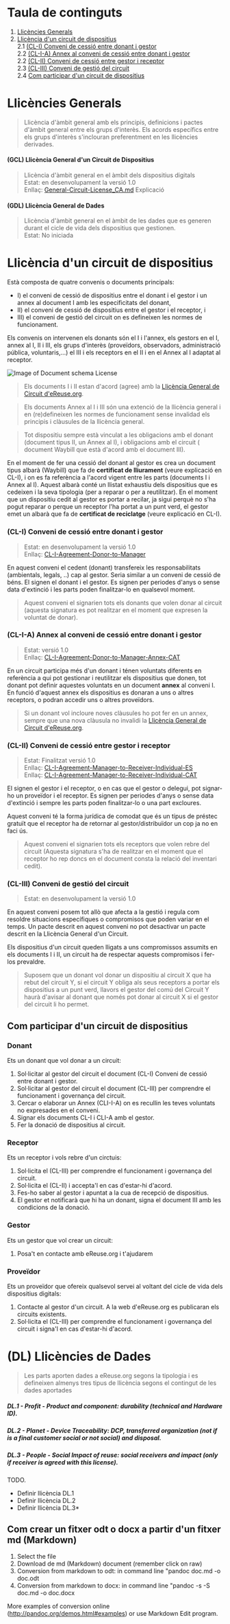 # Taula de continguts
1. [Llicències Generals](#Llicències-Generals)
2. [Llicència d'un circuit de dispositius](#llicència-específica-dun-circuit-de-dispositius)  
2.1 [(CL-I) Conveni de cessió entre donant i gestor](#cl-i-conveni-de-cessió-entre-donant-i-gestor)   
2.2 [(CL-I-A) Annex al conveni de cessió entre donant i gestor](#cl-i-a-annex-al-conveni-de-cessió-entre-donant-i-gestor)  
2.2 [(CL-II) Conveni de cessió entre gestor i receptor](#cl-ii-conveni-de-cessió-entre-gestor-i-receptor)  
2.3 [(CL-III) Conveni de gestió del circuit](#cl-iii-conveni-de-gestió-del-circuit)  
2.4 [Com participar d'un circuit de dispositius](#com-participar-dun-circuit-de-dispositius)

# Llicències Generals

 > Llicència d'àmbit general amb els principis, definicions i pactes d'àmbit general entre els grups d'interès. Els acords específics entre els grups d'interès s'inclouran preferentment en les llicències derivades. 

#### (GCL) Llicència General d'un Circuit de Dispositius 

> Llicència d'àmbit general en el àmbit dels dispositius digitals  
> Estat: en desenvolupament la versió 1.0  
> Enllaç: [General-Circuit-License_CA.md](./0-GCL-General-Circuit-License/General-Circuit-License_CA.md)
> Explicació 

#### (GDL) Llicència General de Dades

> Llicència d'àmbit general en el àmbit de les dades que es generen durant el cicle de vida dels dispositius que gestionen.  
> Estat: No iniciada  


# Llicència d'un circuit de dispositius

Està composta de quatre convenis o documents principals:

 * I) el conveni de cessió de dispositius entre el donant i el gestor i un annex al document I amb les especificitats del donant, 
 * II) el conveni de cessió de dispositius entre el gestor i el receptor, i
 * III) el conveni de gestió del circuit on es defineixen les normes de funcionament.

Els convenis on intervenen els donants són el I i l'annex, els gestors en el I, annex al I, II i III, els grups d'interès (proveïdors, observadors, administració pública, voluntaris,...) el III i els receptors en el II i en el Annex al I adaptat al receptor. 

![Image of Document schema License](./98-utils/img/DocumentLicenseSchema.png) 


<!-- BR introduced to fit code with output-->








































> Els documents I i II estan d'acord (agree) amb la [Llicència General de Circuit d'eReuse.org](./0-GCL-General-Circuit-License/General-Circuit-License_CA.md).

> Els documents Annex al I i III són una extenció de la llicència general i en (re)defineixen les normes de funcionament sense invalidad els principis i clàusules de la llicència general.

> Tot dispositiu sempre està vinculat a les obligacions amb el donant (document tipus II, un Annex al I), i obligacions amb el circuit ( document Waybill que està d'acord amb el document III).  

En el moment de fer una cessió del donant al gestor es crea un document tipus albarà (Waybill) que fa de **certificat de lliurament** (veure explicació en CL-I), i on es fa referència a l'acord vigent entre les parts (documents I i Annex al I). Aquest albarà conté un llistat exhaustiu dels dispositius que es cedeixen i la seva tipologia (per a reparar o per a reutilitzar). En el moment que un dispositiu cedit al gestor es portar a recilar, ja sigui perquè no s'ha pogut reparar o perque un receptor l'ha portat a un punt verd, el gestor emet un albarà que fa de **certificat de reciclatge** (veure explicació en CL-I). 

  
### (CL-I) Conveni de cessió entre donant i gestor 

> Estat: en desenvolupament la versió 1.0  
> Enllaç: [CL-I-Agreement-Donor-to-Manager](./1-CL-Circuit-License/CL-I-Agreement-Donor-To-Manager-CAT.md)  


En aquest conveni el cedent (donant) transfereix les responsabilitats (ambientals, legals, ..) cap al gestor. Seria similar a un conveni de cessió de béns. El signen el donant i el gestor. Es signen per periodes d'anys o sense data d'extinció i les parts poden finalitzar-lo en qualsevol moment. 

> Aquest conveni el signarien tots els donants que volen donar al circuit (aquesta signatura es pot realitzar en el moment que expresen la voluntat de donar). 

### (CL-I-A) Annex al conveni de cessió entre donant i gestor 
> Estat: versió 1.0  
> Enllaç: [CL-I-Agreement-Donor-to-Manager-Annex-CAT](./1-CL-Circuit-License/CL-I-Agreement-Donor-To-Manager-Annex-CAT.md)

En un circuit participa més d'un donant i ténen voluntats diferents en referència a qui pot gestionar i reutilitzar els dispositius que donen, tot donant pot definir aquestes voluntats en un document **annex** al conveni I. En funció d'aquest annex els dispositius es donaran a uns o altres receptors, o podran accedir uns o altres proveïdors.

>  Si un donant vol incloure noves clàusules ho pot fer en un annex, sempre que una nova clàusula no invalidi la [Llicència General de Circuit d'eReuse.org](./0-GCL-General-Circuit-License/General-Circuit-License_CA.md).

### (CL-II) Conveni de cessió entre gestor i receptor

> Estat: Finalitzat versió 1.0  
> Enllaç: [CL-I-Agreement-Manager-to-Receiver-Individual-ES](./1-CL-Circuit-License/CL-II-Agreement-Manager-To-Receiver-Individual-ES.md)  
> Enllaç: [CL-I-Agreement-Manager-to-Receiver-Individual-CAT](./1-CL-Circuit-License/CL-II-Agreement-Manager-To-Receiver-Individual-CAT.md)    
 

El signen el gestor i el receptor, o en cas que el gestor o delegui, pot signar-ho un proveïdor i el receptor. Es signen per periodes d'anys o sense data d'extinció i sempre les parts poden finalitzar-lo o una part excloures.

Aquest conveni té la forma jurídica de comodat que és un tipus de préstec gratuït que el receptor ha de retornar al gestor/distribuïdor un cop ja no en faci ús.

> Aquest conveni el signarien tots els receptors que volen rebre del circuit (Aquesta signatura s'ha de realitzar en el moment que el receptor ho rep doncs en el document consta la relació del inventari cedit).  

### (CL-III) Conveni de gestió del circuit

> Estat: en desenvolupament la versió 1.0 

En aquest conveni posem tot allò que afecta a la gestió i regula com resoldre situacions específiques o compromisos que poden variar en el temps. Un pacte descrit en aquest conveni no pot desactivar un pacte descrit en la Llicència General d'un Circuit.

Els dispositius d'un circuit queden lligats a uns compromissos assumits en els documents I i II, un circuit ha de respectar aquests compromisos i fer-los prevaldre. 

> Suposem que un donant vol donar un dispositiu al circuit X que ha rebut del circuit Y, si el circuit Y obliga als seus receptors a portar els dispositius a un punt verd, llavors el gestor del comú del Circuit Y haurà d'avisar al donant que només pot donar al circuit X si el gestor del circuit li ho permet. 


## Com participar d'un circuit de dispositius
### Donant
Ets un donant que vol donar a un circuit:  
1. Sol·licitar al gestor del circuit el document (CL-I) Conveni de cessió entre donant i gestor.  
2. Sol·licitar al gestor del circuit el document (CL-III) per comprendre el funcionament i governança del circuit.  
3. Cercar o elaborar un Annex (CLI-I-A) on es recullin les teves voluntats no expresades en el conveni.  
4. Signar els documents CL-I i CLI-A amb el gestor.  
5. Fer la donació de dispositius al circuit.  

### Receptor
Ets un receptor i vols rebre d'un circtuis:
1. Sol·licita el (CL-III) per comprendre el funcionament i governança del circuit.  
2. Sol·licita el (CL-II) i accepta'l en cas d'estar-hi d'acord.  
3. Fes-ho saber al gestor i apuntat a la cua de recepció de dispositius.  
4. El gestor et notificarà que hi ha un donant, signa el document III amb les condicions de la donació.   

### Gestor
Ets un gestor que vol crear un circuit:    
1. Posa't en contacte amb eReuse.org i t'ajudarem
### Proveïdor
Ets un proveïdor que ofereix qualsevol servei al voltant del cicle de vida dels dispositius digitals:
1. Contacte al gestor d'un circuit. A la web d'eReuse.org es publicaran els circuits existents.  
2. Sol·licita el (CL-III) per comprendre el funcionament i governança del circuit i signa'l en cas d'estar-hi d'acord.  

# (DL) Llicències de Dades
> Les parts aporten dades a eReuse.org segons la tipologia i es defineixen almenys tres tipus de llicència segons el contingut de les dades aportades

##### DL.1 - Profit - Product and component: durability (technical and Hardware ID).
##### DL.2 - Planet - Device Traceability: DCP, transferred organization (not if is a final customer social or not social) and disposal.
##### DL.3 - People - Social Impact of reuse: social receivers and impact (only if receiver is agreed with this license).

TODO.
 * Definir llicència DL.1
 * Definir llicència DL.2
 * Definir llicència DL.3* 

## Com crear un fitxer odt o docx a partir d'un fitxer md (Markdown)
1.  Select the file
2.  Download de md (Markdown) document (remember click on raw)
3.  Conversion from markdown to odt: in command line "pandoc doc.md -o doc.odt
4.  Conversion from markdown to docx: in command line "pandoc -s -S doc.md -o doc.docx

More examples of conversion online (http://pandoc.org/demos.html#examples) or use Markdown Edit program.

